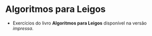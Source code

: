 # Algoritmos para Leigos
 * Exercícios do livro **Algoritmos para Leigos** disponível na versão *impressa*.
